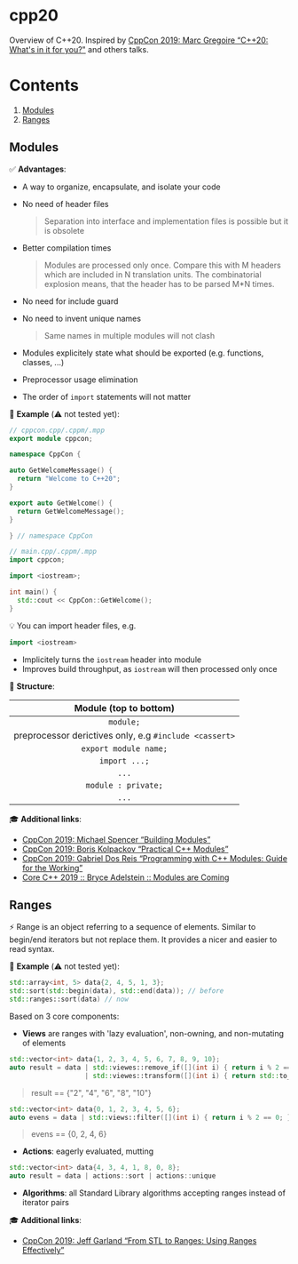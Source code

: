# cpp20

Overview of C++20. Inspired by [CppCon 2019: Marc Gregoire “C++20: What's in it for you?"](https://youtu.be/Y652wQqbYEI?list=PLun8Ea0ZRc-k5F6yli7R1El0M77l52R0W) and others talks.

# Contents

1. [Modules](#modules)
1. [Ranges](#ranges)

<a name="modules"></a>
## Modules

:white_check_mark: **Advantages**:

- A way to organize, encapsulate, and isolate your code

- No need of header files

  > Separation into interface and implementation files is possible but it is obsolete

- Better compilation times

  > Modules are processed only once. Compare this with M headers which are included in N translation units.
  > The combinatorial explosion means, that the header has to be parsed M*N times.

- No need for include guard

- No need to invent unique names

  > Same names in multiple modules will not clash

- Modules explicitely state what should be exported (e.g. functions, classes, ...)

- Preprocessor usage elimination

- The order of `import` statements will not matter

:mag_right: **Example** (:warning: not tested yet):

```cpp
// cppcon.cpp/.cppm/.mpp
export module cppcon;

namespace CppCon {

auto GetWelcomeMessage() {
  return "Welcome to C++20";
}

export auto GetWelcome() {
  return GetWelcomeMessage();
}

} // namespace CppCon

// main.cpp/.cppm/.mpp
import cppcon;

import <iostream>;

int main() {
  std::cout << CppCon::GetWelcome();
}
```

:bulb: You can import header files, e.g.

```cpp
import <iostream>
```

- Implicitely turns the `iostream` header into module
- Improves build throughput, as `iostream` will then processed only once

:scroll: **Structure**:

| Module (top to bottom) |
| :---: |
| `module;` |
| preprocessor derictives only, e.g `#include <cassert>` |
| `export module name;` |
| `import ...;` |
| `...` |
| `module : private;` |
| `...` |

:mortar_board: **Additional links**:

- [CppCon 2019: Michael Spencer “Building Modules”](https://youtu.be/L0SHHkBenss)
- [CppCon 2019: Boris Kolpackov “Practical C++ Modules”](https://youtu.be/szHV6RdQdg8)
- [CppCon 2019: Gabriel Dos Reis “Programming with C++ Modules: Guide for the Working”](https://youtu.be/tjSuKOz5HK4)
- [Core C++ 2019 :: Bryce Adelstein :: Modules are Coming](https://youtu.be/bDTm6y6fNSU)

<a name="ranges"></a>
## Ranges

:zap: Range is an object referring to a sequence of elements.
Similar to begin/end iterators but not replace them.
It provides a nicer and easier to read syntax.

:mag_right: **Example** (:warning: not tested yet):

```cpp
std::array<int, 5> data{2, 4, 5, 1, 3};
std::sort(std::begin(data), std::end(data)); // before
std::ranges::sort(data) // now
```

Based on 3 core components:
- **Views** are ranges with 'lazy evaluation', non-owning, and non-mutating of elements
```cpp
std::vector<int> data{1, 2, 3, 4, 5, 6, 7, 8, 9, 10};
auto result = data | std::viewes::remove_if([](int i) { return i % 2 == 1; })
                   | std::viewes::transform([](int i) { return std::to_string(i) });
```
> result == {"2", "4", "6", "8", "10"}
```cpp
std::vector<int> data{0, 1, 2, 3, 4, 5, 6};
auto evens = data | std::views::filter([](int i) { return i % 2 == 0; });
```
> evens == {0, 2, 4, 6}
- **Actions**: eagerly evaluated, mutting
```cpp
std::vector<int> data{4, 3, 4, 1, 8, 0, 8};
auto result = data | actions::sort | actions::unique
```
- **Algorithms**: all Standard Library algorithms accepting ranges instead of iterator pairs

:mortar_board: **Additional links**:

- [CppCon 2019: Jeff Garland “From STL to Ranges: Using Ranges Effectively”](https://youtu.be/vJ290qlAbbw)
